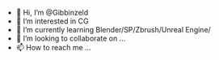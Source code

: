 - 👋 Hi, I’m @Gibbinzeld
- 👀 I’m interested in CG
- 🌱 I’m currently learning Blender/SP/Zbrush/Unreal Engine/
- 💞️ I’m looking to collaborate on ...
- 📫 How to reach me ...

<!---
Gibbinzeld/Gibbinzeld is a ✨ special ✨ repository because its `README.md` (this file) appears on your GitHub profile.
You can click the Preview link to take a look at your changes.
--->

